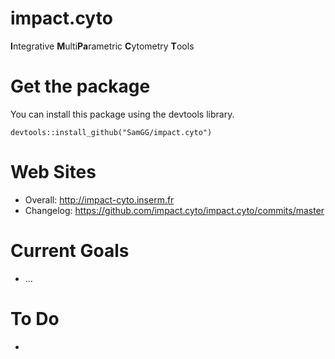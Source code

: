 impact.cyto
===========

**I**ntegrative **M**ulti**Pa**rametric **C**ytometry **T**ools

Get the package
===============
You can install this package using the devtools library.
```
devtools::install_github("SamGG/impact.cyto")
```

Web Sites
=============
* Overall: http://impact-cyto.inserm.fr
* Changelog: https://github.com/impact.cyto/impact.cyto/commits/master

Current Goals
=============
* ...

To Do
=====
* 
